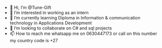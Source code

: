 - 👋 Hi, I’m @Tune-Gift
- 👀 I’m interested in working as an intern
- 🌱 I’m currently learning Diploma in Information & communication technology in Applications Development
- 💞️ I’m looking to collaborate on C# and sql projects
- 📫 How to reach me whatsapp me on 0630447173 or call on this number my country code is +27

<!---
Tune-Gift/Tune-Gift is a ✨ special ✨ repository because its `README.md` (this file) appears on your GitHub profile.
You can click the Preview link to take a look at your changes.
--->
